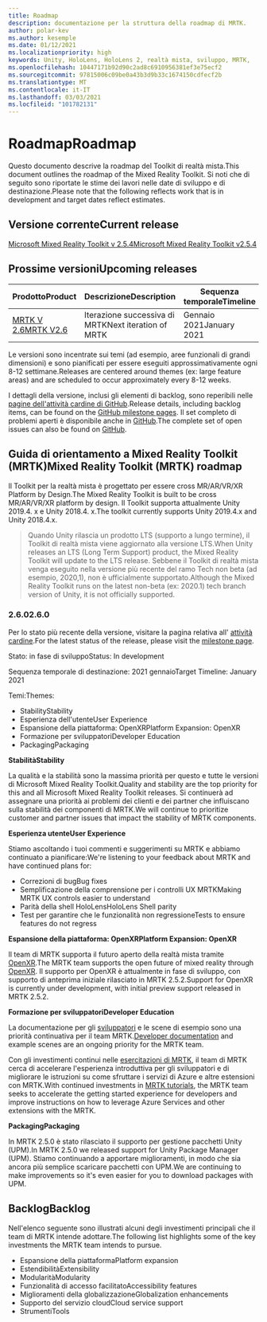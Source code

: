 ```yaml
---
title: Roadmap
description: documentazione per la struttura della roadmap di MRTK.
author: polar-kev
ms.author: kesemple
ms.date: 01/12/2021
ms.localizationpriority: high
keywords: Unity, HoloLens, HoloLens 2, realtà mista, sviluppo, MRTK,
ms.openlocfilehash: 10447171b92d90c2ad8c6910956381ef3e75ecf2
ms.sourcegitcommit: 97815006c09be0a43b3d9b33c1674150cdfecf2b
ms.translationtype: MT
ms.contentlocale: it-IT
ms.lasthandoff: 03/03/2021
ms.locfileid: "101782131"
---
```

# <a name="roadmap"></a><span data-ttu-id="ad040-104">Roadmap</span><span class="sxs-lookup"><span data-stu-id="ad040-104">Roadmap</span></span>

<span data-ttu-id="ad040-105">Questo documento descrive la roadmap del Toolkit di realtà mista.</span><span class="sxs-lookup"><span data-stu-id="ad040-105">This document outlines the roadmap of the Mixed Reality Toolkit.</span></span> <span data-ttu-id="ad040-106">Si noti che di seguito sono riportate le stime dei lavori nelle date di sviluppo e di destinazione.</span><span class="sxs-lookup"><span data-stu-id="ad040-106">Please note that the following reflects work that is in development and target dates reflect estimates.</span></span>

## <a name="current-release"></a><span data-ttu-id="ad040-107">Versione corrente</span><span class="sxs-lookup"><span data-stu-id="ad040-107">Current release</span></span>

[<span data-ttu-id="ad040-108">Microsoft Mixed Reality Toolkit v 2.5.4</span><span class="sxs-lookup"><span data-stu-id="ad040-108">Microsoft Mixed Reality Toolkit v2.5.4</span></span>](https://github.com/Microsoft/MixedRealityToolkit-Unity/releases/tag/v2.5.4)

## <a name="upcoming-releases"></a><span data-ttu-id="ad040-109">Prossime versioni</span><span class="sxs-lookup"><span data-stu-id="ad040-109">Upcoming releases</span></span>

| <span data-ttu-id="ad040-110">Prodotto</span><span class="sxs-lookup"><span data-stu-id="ad040-110">Product</span></span> | <span data-ttu-id="ad040-111">Descrizione</span><span class="sxs-lookup"><span data-stu-id="ad040-111">Description</span></span> | <span data-ttu-id="ad040-112">Sequenza temporale</span><span class="sxs-lookup"><span data-stu-id="ad040-112">Timeline</span></span> | <span data-ttu-id="ad040-113">Lavagna del progetto</span><span class="sxs-lookup"><span data-stu-id="ad040-113">Project board</span></span> |
| --- | --- | --- | --- |
| [<span data-ttu-id="ad040-114">MRTK V 2.6</span><span class="sxs-lookup"><span data-stu-id="ad040-114">MRTK V2.6</span></span>](#260) | <span data-ttu-id="ad040-115">Iterazione successiva di MRTK</span><span class="sxs-lookup"><span data-stu-id="ad040-115">Next iteration of MRTK</span></span> | <span data-ttu-id="ad040-116">Gennaio 2021</span><span class="sxs-lookup"><span data-stu-id="ad040-116">January 2021</span></span> | https://github.com/microsoft/MixedRealityToolkit-Unity/milestone/13 |

<span data-ttu-id="ad040-117">Le versioni sono incentrate sui temi (ad esempio, aree funzionali di grandi dimensioni) e sono pianificati per essere eseguiti approssimativamente ogni 8-12 settimane.</span><span class="sxs-lookup"><span data-stu-id="ad040-117">Releases are centered around themes (ex: large feature areas) and are scheduled to occur approximately every 8-12 weeks.</span></span>

<span data-ttu-id="ad040-118">I dettagli della versione, inclusi gli elementi di backlog, sono reperibili nelle [pagine dell'attività cardine di GitHub](https://github.com/Microsoft/MixedRealityToolkit-Unity/milestones).</span><span class="sxs-lookup"><span data-stu-id="ad040-118">Release details, including backlog items, can be found on the [GitHub milestone pages](https://github.com/Microsoft/MixedRealityToolkit-Unity/milestones).</span></span> <span data-ttu-id="ad040-119">Il set completo di problemi aperti è disponibile anche in [GitHub](https://github.com/microsoft/MixedRealityToolkit-Unity/issues).</span><span class="sxs-lookup"><span data-stu-id="ad040-119">The complete set of open issues can also be found on [GitHub](https://github.com/microsoft/MixedRealityToolkit-Unity/issues).</span></span>

## <a name="mixed-reality-toolkit-mrtk-roadmap"></a><span data-ttu-id="ad040-120">Guida di orientamento a Mixed Reality Toolkit (MRTK)</span><span class="sxs-lookup"><span data-stu-id="ad040-120">Mixed Reality Toolkit (MRTK) roadmap</span></span>

<span data-ttu-id="ad040-121">Il Toolkit per la realtà mista è progettato per essere cross MR/AR/VR/XR Platform by Design.</span><span class="sxs-lookup"><span data-stu-id="ad040-121">The Mixed Reality Toolkit is built to be cross MR/AR/VR/XR platform by design.</span></span> <span data-ttu-id="ad040-122">Il Toolkit supporta attualmente Unity 2019.4. x e Unity 2018.4. x.</span><span class="sxs-lookup"><span data-stu-id="ad040-122">The toolkit currently supports Unity 2019.4.x and Unity 2018.4.x.</span></span>

> <span data-ttu-id="ad040-123">Quando Unity rilascia un prodotto LTS (supporto a lungo termine), il Toolkit di realtà mista viene aggiornato alla versione LTS.</span><span class="sxs-lookup"><span data-stu-id="ad040-123">When Unity releases an LTS (Long Term Support) product, the Mixed Reality Toolkit will update to the LTS release.</span></span> <span data-ttu-id="ad040-124">Sebbene il Toolkit di realtà mista venga eseguito nella versione più recente del ramo Tech non beta (ad esempio, 2020,1), non è ufficialmente supportato.</span><span class="sxs-lookup"><span data-stu-id="ad040-124">Although the Mixed Reality Toolkit runs on the latest non-beta (ex: 2020.1) tech branch version of Unity, it is not officially supported.</span></span>

### <a name="260"></a><span data-ttu-id="ad040-125">2.6.0</span><span class="sxs-lookup"><span data-stu-id="ad040-125">2.6.0</span></span>

<span data-ttu-id="ad040-126">Per lo stato più recente della versione, visitare la pagina relativa all' [attività cardine]( https://github.com/microsoft/MixedRealityToolkit-Unity/milestone/13).</span><span class="sxs-lookup"><span data-stu-id="ad040-126">For the latest status of the release, please visit the [milestone page]( https://github.com/microsoft/MixedRealityToolkit-Unity/milestone/13).</span></span>

<span data-ttu-id="ad040-127">Stato: in fase di sviluppo</span><span class="sxs-lookup"><span data-stu-id="ad040-127">Status: In development</span></span>

<span data-ttu-id="ad040-128">Sequenza temporale di destinazione: 2021 gennaio</span><span class="sxs-lookup"><span data-stu-id="ad040-128">Target Timeline: January 2021</span></span>

<span data-ttu-id="ad040-129">Temi:</span><span class="sxs-lookup"><span data-stu-id="ad040-129">Themes:</span></span>

- <span data-ttu-id="ad040-130">Stability</span><span class="sxs-lookup"><span data-stu-id="ad040-130">Stability</span></span>
- <span data-ttu-id="ad040-131">Esperienza dell'utente</span><span class="sxs-lookup"><span data-stu-id="ad040-131">User Experience</span></span>
- <span data-ttu-id="ad040-132">Espansione della piattaforma: OpenXR</span><span class="sxs-lookup"><span data-stu-id="ad040-132">Platform Expansion: OpenXR</span></span>
- <span data-ttu-id="ad040-133">Formazione per sviluppatori</span><span class="sxs-lookup"><span data-stu-id="ad040-133">Developer Education</span></span>
- <span data-ttu-id="ad040-134">Packaging</span><span class="sxs-lookup"><span data-stu-id="ad040-134">Packaging</span></span>

<span data-ttu-id="ad040-135">**Stabilità**</span><span class="sxs-lookup"><span data-stu-id="ad040-135">**Stability**</span></span>

<span data-ttu-id="ad040-136">La qualità e la stabilità sono la massima priorità per questo e tutte le versioni di Microsoft Mixed Reality Toolkit.</span><span class="sxs-lookup"><span data-stu-id="ad040-136">Quality and stability are the top priority for this and all Microsoft Mixed Reality Toolkit releases.</span></span> <span data-ttu-id="ad040-137">Si continuerà ad assegnare una priorità ai problemi dei clienti e dei partner che influiscano sulla stabilità dei componenti di MRTK.</span><span class="sxs-lookup"><span data-stu-id="ad040-137">We will continue to prioritize customer and partner issues that impact the stability of MRTK components.</span></span>

<span data-ttu-id="ad040-138">**Esperienza utente**</span><span class="sxs-lookup"><span data-stu-id="ad040-138">**User Experience**</span></span>

<span data-ttu-id="ad040-139">Stiamo ascoltando i tuoi commenti e suggerimenti su MRTK e abbiamo continuato a pianificare:</span><span class="sxs-lookup"><span data-stu-id="ad040-139">We're listening to your feedback about MRTK and have continued plans for:</span></span>

- <span data-ttu-id="ad040-140">Correzioni di bug</span><span class="sxs-lookup"><span data-stu-id="ad040-140">Bug fixes</span></span>
- <span data-ttu-id="ad040-141">Semplificazione della comprensione per i controlli UX MRTK</span><span class="sxs-lookup"><span data-stu-id="ad040-141">Making MRTK UX controls easier to understand</span></span>
- <span data-ttu-id="ad040-142">Parità della shell HoloLens</span><span class="sxs-lookup"><span data-stu-id="ad040-142">HoloLens Shell parity</span></span>
- <span data-ttu-id="ad040-143">Test per garantire che le funzionalità non regressione</span><span class="sxs-lookup"><span data-stu-id="ad040-143">Tests to ensure features do not regress</span></span>

<span data-ttu-id="ad040-144">**Espansione della piattaforma: OpenXR**</span><span class="sxs-lookup"><span data-stu-id="ad040-144">**Platform Expansion: OpenXR**</span></span>

<span data-ttu-id="ad040-145">Il team di MRTK supporta il futuro aperto della realtà mista tramite [OpenXR](https://techcommunity.microsoft.com/t5/mixed-reality-blog/moving-forward-to-openxr/ba-p/1825672).</span><span class="sxs-lookup"><span data-stu-id="ad040-145">The MRTK team supports the open future of mixed reality through [OpenXR](https://techcommunity.microsoft.com/t5/mixed-reality-blog/moving-forward-to-openxr/ba-p/1825672).</span></span> <span data-ttu-id="ad040-146">Il supporto per OpenXR è attualmente in fase di sviluppo, con supporto di anteprima iniziale rilasciato in MRTK 2.5.2.</span><span class="sxs-lookup"><span data-stu-id="ad040-146">Support for OpenXR is currently under development, with initial preview support released in MRTK 2.5.2.</span></span>

<span data-ttu-id="ad040-147">**Formazione per sviluppatori**</span><span class="sxs-lookup"><span data-stu-id="ad040-147">**Developer Education**</span></span>

<span data-ttu-id="ad040-148">La documentazione per gli [sviluppatori](https://microsoft.github.io/MixedRealityToolkit-Unity) e le scene di esempio sono una priorità continuativa per il team MRTK.</span><span class="sxs-lookup"><span data-stu-id="ad040-148">[Developer documentation](https://microsoft.github.io/MixedRealityToolkit-Unity) and example scenes are an ongoing priority for the MRTK team.</span></span>

<span data-ttu-id="ad040-149">Con gli investimenti continui nelle [esercitazioni di MRTK](https://docs.microsoft.com/windows/mixed-reality/develop/unity/tutorials), il team di MRTK cerca di accelerare l'esperienza introduttiva per gli sviluppatori e di migliorare le istruzioni su come sfruttare i servizi di Azure e altre estensioni con MRTK.</span><span class="sxs-lookup"><span data-stu-id="ad040-149">With continued investments in [MRTK tutorials](https://docs.microsoft.com/windows/mixed-reality/develop/unity/tutorials), the MRTK team seeks to accelerate the getting started experience for developers and improve instructions on how to leverage Azure Services and other extensions with the MRTK.</span></span>

<span data-ttu-id="ad040-150">**Packaging**</span><span class="sxs-lookup"><span data-stu-id="ad040-150">**Packaging**</span></span>

<span data-ttu-id="ad040-151">In MRTK 2.5.0 è stato rilasciato il supporto per gestione pacchetti Unity (UPM).</span><span class="sxs-lookup"><span data-stu-id="ad040-151">In MRTK 2.5.0 we released support for Unity Package Manager (UPM).</span></span> <span data-ttu-id="ad040-152">Stiamo continuando a apportare miglioramenti, in modo che sia ancora più semplice scaricare pacchetti con UPM.</span><span class="sxs-lookup"><span data-stu-id="ad040-152">We are continuing to make improvements so it's even easier for you to download packages with UPM.</span></span>

## <a name="backlog"></a><span data-ttu-id="ad040-153">Backlog</span><span class="sxs-lookup"><span data-stu-id="ad040-153">Backlog</span></span>

<span data-ttu-id="ad040-154">Nell'elenco seguente sono illustrati alcuni degli investimenti principali che il team di MRTK intende adottare.</span><span class="sxs-lookup"><span data-stu-id="ad040-154">The following list highlights some of the key investments the MRTK team intends to pursue.</span></span>

- <span data-ttu-id="ad040-155">Espansione della piattaforma</span><span class="sxs-lookup"><span data-stu-id="ad040-155">Platform expansion</span></span>
- <span data-ttu-id="ad040-156">Estendibilità</span><span class="sxs-lookup"><span data-stu-id="ad040-156">Extensibility</span></span>
- <span data-ttu-id="ad040-157">Modularità</span><span class="sxs-lookup"><span data-stu-id="ad040-157">Modularity</span></span>
- <span data-ttu-id="ad040-158">Funzionalità di accesso facilitato</span><span class="sxs-lookup"><span data-stu-id="ad040-158">Accessibility features</span></span>
- <span data-ttu-id="ad040-159">Miglioramenti della globalizzazione</span><span class="sxs-lookup"><span data-stu-id="ad040-159">Globalization enhancements</span></span>
- <span data-ttu-id="ad040-160">Supporto del servizio cloud</span><span class="sxs-lookup"><span data-stu-id="ad040-160">Cloud service support</span></span>
- <span data-ttu-id="ad040-161">Strumenti</span><span class="sxs-lookup"><span data-stu-id="ad040-161">Tools</span></span>
